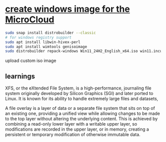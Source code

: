 # **[create windows image for the MicroCloud](https://www.youtube.com/watch?v=DVxzGm5jIEI)**

```bash
sudo snap install distrobuilder --classic
# for windows registry support
sudo apt install libwin-hivex-perl
sudo apt install wimtools genisoimage
sudo distrobuilder repack-windows Win11_24H2_English_x64.iso win11.incus.iso --windows-arch amd64
```

upload custom iso image

## learnings

XFS, or the eXtended File System, is a high-performance, journaling file system originally developed by Silicon Graphics (SGI) and later ported to Linux. It is known for its ability to handle extremely large files and datasets,

A file overlay is a layer of data or a separate file system that sits on top of an existing one, providing a unified view while allowing changes to be made to the top layer without altering the underlying content. This is achieved by combining a read-only lower layer with a writable upper layer, so modifications are recorded in the upper layer, or in memory, creating a persistent or temporary modification of otherwise immutable data.

